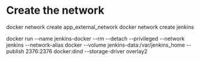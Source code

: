 # Create the network 

docker network create app_external_network
docker network create jenkins


docker run --name jenkins-docker --rm --detach  --privileged --network jenkins --network-alias docker --volume jenkins-data:/var/jenkins_home  --publish 2376:2376  docker:dind --storage-driver overlay2
